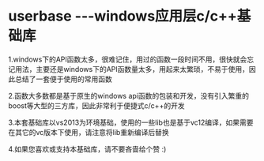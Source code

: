 # userbase ---windows应用层c/c++基础库

1.windows下的API函数太多，很难记住，用过的函数一段时间不用，很快就会忘记用法，主要还是windows下的API函数量太多，用起来太繁琐，不易于使用，因此总结了一套便于使用的常用函数

2.函数大多数都是基于原生的windows api函数的包装和开发，没有引入繁重的boost等大型的三方库，因此非常利于便捷式c/c++的开发

3.本套基础库以vs2013为环境基础，使用的一些lib也是基于vc12编译，如果需要在其它的vc版本下使用，请注意将lib重新编译后替换

4.如果您喜欢或支持本基础库，请不要吝啬给个赞 :)
